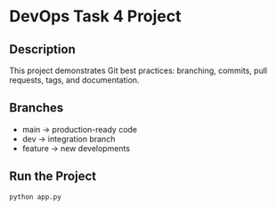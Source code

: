 # DevOps Task 4 Project
## Description
This project demonstrates Git best practices: branching, commits, pull requests, tags, and documentation.

## Branches
- main → production-ready code
- dev → integration branch
- feature → new developments

## Run the Project
```bash
python app.py
